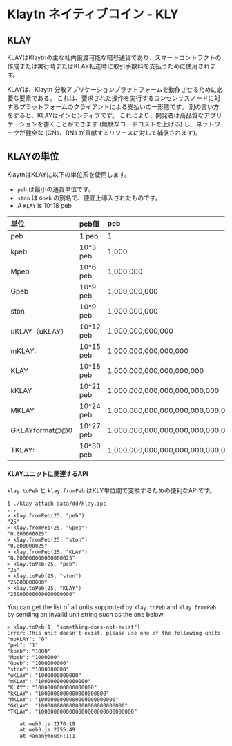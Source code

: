 # Klaytn ネイティブコイン - KLY <a id="klaytn-native-coin-klay"></a>

## KLAY <a id="klay"></a>

KLAYはKlaytnの主な社内譲渡可能な暗号通貨であり、スマートコントラクトの作成または実行時またはKLAY転送時に取引手数料を支払うために使用されます。

KLAYは、Klaytn 分散アプリケーションプラットフォームを動作させるために必要な要素である。 これは、要求された操作を実行するコンセンサスノードに対するプラットフォームのクライアントによる支払いの一形態です。 別の言い方をすると、KLAYはインセンティブです。 これにより、開発者は高品質なアプリケーションを書くことができます \(無駄なコードコストを上げる) し、ネットワークが健全な \(CNs、RNs が貢献するリソースに対して補償されます\)。

## KLAYの単位 <a id="units-of-klay"></a>

KlaytnはKLAYに以下の単位系を使用します。

* `peb` は最小の通貨単位です。
* `ston` は `Gpeb` の別名で、便宜上導入されたものです。
* A `KLAY` is 10^18 peb

| 単位             | peb値      | peb                                       |
|:-------------- |:--------- |:----------------------------------------- |
| peb            | 1 peb     | 1                                         |
| kpeb           | 10^3 peb  | 1,000                                     |
| Mpeb           | 10^6 peb  | 1,000,000                                 |
| Gpeb           | 10^9 peb  | 1,000,000,000                             |
| ston           | 10^9 peb  | 1,000,000,000                             |
| uKLAY（uKLAY）   | 10^12 peb | 1,000,000,000,000                         |
| mKLAY:         | 10^15 peb | 1,000,000,000,000,000                     |
| KLAY           | 10^18 peb | 1,000,000,000,000,000,000                 |
| kKLAY          | 10^21 peb | 1,000,000,000,000,000,000,000             |
| MKLAY          | 10^24 peb | 1,000,000,000,000,000,000,000,000         |
| GKLAYformat@@0 | 10^27 peb | 1,000,000,000,000,000,000,000,000,000     |
| TKLAY:         | 10^30 peb | 1,000,000,000,000,000,000,000,000,000,000 |

#### KLAYユニットに関連するAPI <a id="apis-related-to-klay-units"></a>

`klay.toPeb` と `klay.fromPeb` はKLY単位間で変換するための便利なAPIです。

```text
$ ./klay attach data/dd/klay.ipc
...
> klay.fromPeb(25, "peb")
"25"
> klay.fromPeb(25, "Gpeb")
"0.000000025"
> klay.fromPeb(25, "ston")
"0.000000025"
> klay.fromPeb(25, "KLAY")
"0.000000000000000025"
> klay.toPeb(25, "peb")
"25"
> klay.toPeb(25, "ston")
"25000000000"
> klay.toPeb(25, "KLAY")
"25000000000000000000"
```

You can get the list of all units supported by `klay.toPeb` and `klay.fromPeb` by sending an invalid unit string such as the one below.

```text
> klay.toPeb(1, "something-does-not-exist")
Error: This unit doesn't exist, please use one of the following units
"noKLAY": "0"
"peb": "1"
"kpeb": "1000"
"Mpeb": "1000000"
"Gpeb": "1000000000"
"ston": "1000000000"
"uKLAY": "1000000000000"
"mKLAY": "1000000000000000"
"KLAY": "1000000000000000000"
"kKLAY": "1000000000000000000000"
"MKLAY": "1000000000000000000000000"
"GKLAY": "1000000000000000000000000000"
"TKLAY": "1000000000000000000000000000000"

    at web3.js:2170:19
    at web3.js:2255:49
    at <anonymous>:1:1
```




